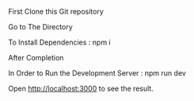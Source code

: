 First Clone this Git repository

Go to The Directory

To Install Dependencies : npm i

After Completion

In Order to Run the Development Server : npm run dev

Open [http://localhost:3000](http://localhost:3000) to see the result.
